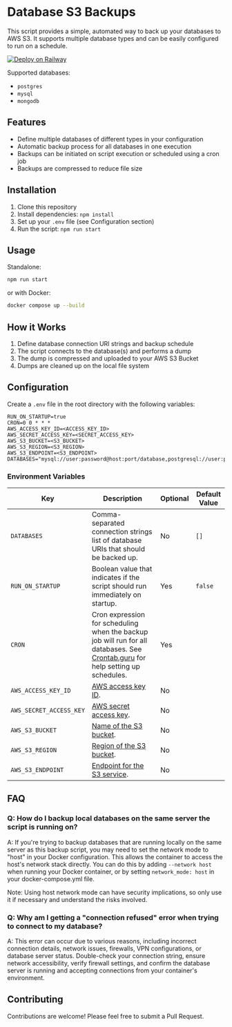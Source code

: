 # Database S3 Backups

This script provides a simple, automated way to back up your databases to AWS S3. It supports multiple database types and can be easily configured to run on a schedule.

[![Deploy on Railway](https://railway.app/button.svg)](https://railway.app/template/U_wjYd?referralCode=lukeliasi)

Supported databases:
- `postgres`
- `mysql`
- `mongodb`

## Features

- Define multiple databases of different types in your configuration
- Automatic backup process for all databases in one execution
- Backups can be initiated on script execution or scheduled using a cron job
- Backups are compressed to reduce file size

## Installation

1. Clone this repository
2. Install dependencies: `npm install`
3. Set up your `.env` file (see Configuration section)
4. Run the script: `npm run start`

## Usage

Standalone:

```bash
npm run start
```

or with Docker:

```bash
docker compose up --build
```

## How it Works

1. Define database connection URI strings and backup schedule
2. The script connects to the database(s) and performs a dump
3. The dump is compressed and uploaded to your AWS S3 Bucket
4. Dumps are cleaned up on the local file system

## Configuration

Create a `.env` file in the root directory with the following variables:

```
RUN_ON_STARTUP=true
CRON=0 0 * * *
AWS_ACCESS_KEY_ID=<ACCESS_KEY_ID>
AWS_SECRET_ACCESS_KEY=<SECRET_ACCESS_KEY>
AWS_S3_BUCKET=<S3_BUCKET>
AWS_S3_REGION=<S3_REGION>
AWS_S3_ENDPOINT=<S3_ENDPOINT>
DATABASES="mysql://user:password@host:port/database,postgresql://user:password@host:port/database,mongodb://user:password@host:port"
```

### Environment Variables

| Key                     | Description              | Optional | Default Value |
|-------------------------|--------------------------|----------|---------------|
| `DATABASES`             | Comma-separated connection strings list of database URIs that should be backed up. | No | `[]`|
| `RUN_ON_STARTUP`        | Boolean value that indicates if the script should run immediately on startup. | Yes | `false` |
| `CRON`                  | Cron expression for scheduling when the backup job will run for all databases. See [Crontab.guru](https://crontab.guru/) for help setting up schedules. | Yes | |
| `AWS_ACCESS_KEY_ID`     | [AWS access key ID](https://docs.aws.amazon.com/general/latest/gr/aws-sec-cred-types.html#access-keys-and-secret-access-keys). | No | |
| `AWS_SECRET_ACCESS_KEY` | [AWS secret access key](https://docs.aws.amazon.com/general/latest/gr/aws-sec-cred-types.html#access-keys-and-secret-access-keys). | No | |
| `AWS_S3_BUCKET`         | [Name of the S3 bucket](https://docs.aws.amazon.com/AmazonS3/latest/dev/Welcome.html). | No | |
| `AWS_S3_REGION`         | [Region of the S3 bucket](https://docs.aws.amazon.com/general/latest/gr/rande.html). | No | |
| `AWS_S3_ENDPOINT`       | [Endpoint for the S3 service](https://docs.aws.amazon.com/general/latest/gr/s3.html). | No | |

## FAQ

### Q: How do I backup local databases on the same server the script is running on?
A: If you're trying to backup databases that are running locally on the same server as this backup script, you may need to set the network mode to "host" in your Docker configuration. This allows the container to access the host's network stack directly. You can do this by adding `--network host` when running your Docker container, or by setting `network_mode: host` in your docker-compose.yml file.

Note: Using host network mode can have security implications, so only use it if necessary and understand the risks involved.

### Q: Why am I getting a "connection refused" error when trying to connect to my database?
A: This error can occur due to various reasons, including incorrect connection details, network issues, firewalls, VPN configurations, or database server status. Double-check your connection string, ensure network accessibility, verify firewall settings, and confirm the database server is running and accepting connections from your container's environment.

## Contributing

Contributions are welcome! Please feel free to submit a Pull Request.